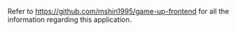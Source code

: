 Refer to https://github.com/mshin1995/game-up-frontend for all the information regarding this application.
